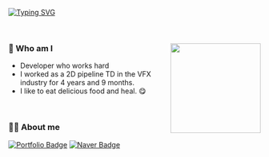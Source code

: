 [![Typing SVG](https://readme-typing-svg.demolab.com?font=Fira+Code&pause=1000&color=000000&center=true&lines=Hi%2C+I'm+Aerim+%F0%9F%91%8B;Nice+to+meet+you+%F0%9F%98%86)](https://git.io/typing-svg)

<br>

### 🤔 Who am I <img align='right' src="https://github-readme-stats.vercel.app/api?username=sar9702&theme=vision-friendly-dark" height="180"> 
- Developer who works hard
- I worked as a 2D pipeline TD in the VFX industry for 4 years and 9 months.
- I like to eat delicious food and heal. 😋

<br>

### 👩‍💻 About me
[![Portfolio Badge](https://img.shields.io/badge/notion-000000?style=flat&logo=Notion&logoColor=white)](https://better-galaxy-df4.notion.site/223ac45f326945d18be30ce25851a14f)
[![Naver Badge](https://img.shields.io/badge/Blog-03C75A?style=flat&logo=Naver&logoColor=white)](https://blog.naver.com/ars970207)

